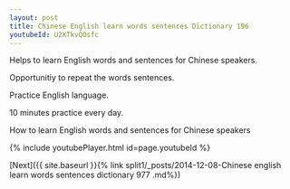 ```yaml
---
layout: post
title: Chinese English learn words sentences Dictionary 196 
youtubeId: U2XTkvQOsfc
---
```

 
 
Helps to learn English words and sentences for Chinese speakers.

Opportunitiy to repeat the words sentences. 

Practice English language. 
 
10 minutes practice every day. 
 
How to learn English words and sentences for Chinese speakers 
 
{% include youtubePlayer.html id=page.youtubeId %}
 
 
[Next]({{ site.baseurl }}{% link  split1/_posts/2014-12-08-Chinese english learn words sentences dictionary 977 .md%})
 
